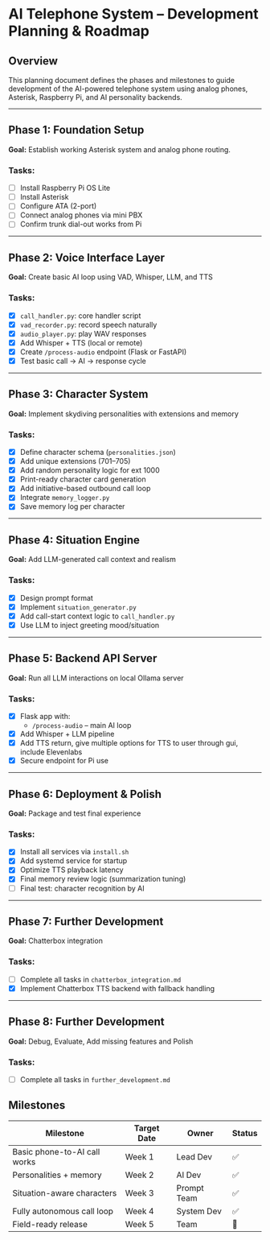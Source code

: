 # AI Telephone System – Development Planning & Roadmap

## Overview
This planning document defines the phases and milestones to guide development of the AI-powered telephone system using analog phones, Asterisk, Raspberry Pi, and AI personality backends.

---

## Phase 1: Foundation Setup
**Goal:** Establish working Asterisk system and analog phone routing.

### Tasks:
- [ ] Install Raspberry Pi OS Lite
- [ ] Install Asterisk
- [ ] Configure ATA (2-port)
- [ ] Connect analog phones via mini PBX
- [ ] Confirm trunk dial-out works from Pi

---

## Phase 2: Voice Interface Layer
**Goal:** Create basic AI loop using VAD, Whisper, LLM, and TTS

### Tasks:
- [x] `call_handler.py`: core handler script
- [x] `vad_recorder.py`: record speech naturally
- [x] `audio_player.py`: play WAV responses
- [x] Add Whisper + TTS (local or remote)
- [x] Create `/process-audio` endpoint (Flask or FastAPI)
- [x] Test basic call → AI → response cycle

---

## Phase 3: Character System
**Goal:** Implement skydiving personalities with extensions and memory

### Tasks:
- [x] Define character schema (`personalities.json`)
- [x] Add unique extensions (701–705)
- [x] Add random personality logic for ext 1000
- [x] Print-ready character card generation
- [x] Add initiative-based outbound call loop
- [x] Integrate `memory_logger.py`
- [x] Save memory log per character

---

## Phase 4: Situation Engine
**Goal:** Add LLM-generated call context and realism

### Tasks:
- [x] Design prompt format
- [x] Implement `situation_generator.py`
- [x] Add call-start context logic to `call_handler.py`
- [x] Use LLM to inject greeting mood/situation

---

## Phase 5: Backend API Server
**Goal:** Run all LLM interactions on local Ollama server

### Tasks:
- [x] Flask app with:
  - `/process-audio` – main AI loop
- [x] Add Whisper + LLM pipeline
- [x] Add TTS return, give multiple options for TTS to user through gui, include Elevenlabs
- [x] Secure endpoint for Pi use

---

## Phase 6: Deployment & Polish
**Goal:** Package and test final experience

### Tasks:
- [x] Install all services via `install.sh`
- [x] Add systemd service for startup
 - [x] Optimize TTS playback latency
 - [x] Final memory review logic (summarization tuning)
- [ ] Final test: character recognition by AI

---

## Phase 7: Further Development
**Goal:** Chatterbox integration

### Tasks:
- [ ] Complete all tasks in `chatterbox_integration.md`
- [x] Implement Chatterbox TTS backend with fallback handling

---

## Phase 8: Further Development
**Goal:** Debug, Evaluate, Add missing features and Polish

### Tasks:
- [ ] Complete all tasks in `further_development.md`


## Milestones

| Milestone | Target Date       | Owner   | Status |
|----------|-------------------|---------|--------|
| Basic phone-to-AI call works | Week 1            | Lead Dev | ✅ |
| Personalities + memory       | Week 2            | AI Dev   | ✅ |
| Situation-aware characters   | Week 3            | Prompt Team | ✅ |
| Fully autonomous call loop   | Week 4            | System Dev | ✅ |
| Field-ready release          | Week 5            | Team     | 🔲 |

